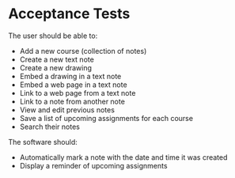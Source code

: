 Acceptance Tests
================

The user should be able to:
- Add a new course (collection of notes)
- Create a new text note
- Create a new drawing
- Embed a drawing in a text note
- Embed a web page in a text note
- Link to a web page from a text note
- Link to a note from another note
- View and edit previous notes
- Save a list of upcoming assignments for each course
- Search their notes

The software should:
- Automatically mark a note with the date and time it was created
- Display a reminder of upcoming assignments

